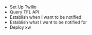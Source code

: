 - Set Up Twilio
- Query TFL API
- Establish when I want to be notified
- Establish what I want to be notified for
- Deploy
xw